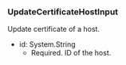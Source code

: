 ### UpdateCertificateHostInput
Update certificate of a host.

- id: System.String
  - Required. ID of the host.
